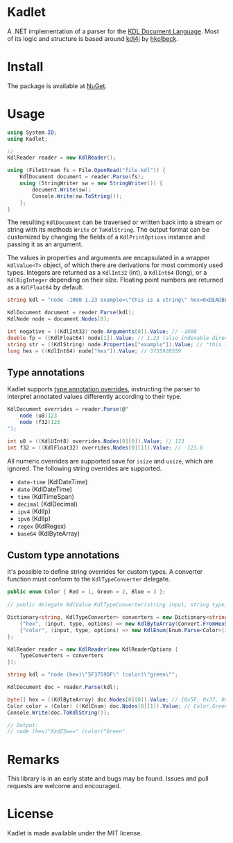# Kadlet

A .NET implementation of a parser for the [KDL Document Language](https://github.com/kdl-org/kdl). Most of its logic
and structure is based around [kdl4j](https://github.com/hkolbeck/kdl4j) by [hkolbeck](https://github.com/hkolbeck).

# Install

The package is available at [NuGet](https://www.nuget.org/packages/Kadlet).

# Usage

```csharp
using System.IO;
using Kadlet;

// ...
KdlReader reader = new KdlReader();

using (FileStream fs = File.OpenRead("file.kdl")) {
    KdlDocument document = reader.Parse(fs);
    using (StringWriter sw = new StringWriter()) {
        document.Write(sw);
        Console.Write(sw.ToString());
    };
}
```

The resulting ``KdlDocument`` can be traversed or written back into a stream or string with its methods ``Write`` or ``ToKdlString``. The output format can be customized by changing the fields of a ``KdlPrintOptions`` instance and passing it as an argument.

The values in properties and arguments are encapsulated in a wrapper ``KdlValue<T>`` object, of which there are derivations for most commonly used types. Integers are returned as a ``KdlInt32`` (int), a ``KdlInt64`` (long), or a ``KdlBigInteger`` depending on their size. Floating point numbers are returned as a ``KdlFloat64`` by default.

```csharp
string kdl = "node -1000 1.23 example=\"this is a string\" hex=0xDEADBEEF";

KdlDocument document = reader.Parse(kdl);
KdlNode node = document.Nodes[0];

int negative = ((KdlInt32) node.Arguments[0]).Value; // -1000
double fp = ((KdlFloat64) node[1]).Value; // 1.23 (also indexable directly from the node)
string str = ((KdlString) node.Properties["example"]).Value; // "this is a string"
long hex = ((KdlInt64) node["hex"]).Value; // 3735928559
```

## Type annotations

Kadlet supports [type annotation overrides](https://github.com/kdl-org/kdl/blob/main/SPEC.md#type-annotation), instructing the parser to interpret annotated values differently according to their type.

```csharp
KdlDocument overrides = reader.Parse(@"
    node (u8)123
    node (f32)123
");

int u8 = ((KdlUInt8) overrides.Nodes[0][0]).Value; // 123
int f32 = ((KdlFloat32) overrides.Nodes[0][1]).Value; // -123.0
```

All numeric overrides are supported save for ``isize`` and ``usize``, which are ignored. The following string overrides are supported.

* ``date-time`` (KdlDateTime)
* ``date`` (KdlDateTime)
* ``time`` (KdlTimeSpan)
* ``decimal`` (KdlDecimal)
* ``ipv4`` (KdlIp)
* ``ìpv6`` (KdlIp)
* ``regex`` (KdlRegex)
* ``base64`` (KdlByteArray)

## Custom type annotations

It's possible to define string overrides for custom types. A converter function must conform to the ``KdlTypeConverter`` delegate.

```csharp
public enum Color { Red = 1, Green = 2, Blue = 3 };
        
// public delegate KdlValue KdlTypeConverter(string input, string type, KdlReaderOptions options);

Dictionary<string, KdlTypeConverter> converters = new Dictionary<string, KdlTypeConverter> {
    {"hex", (input, type, options) => new KdlByteArray(Convert.FromHexString(input), type)},
    {"color", (input, type, options) => new KdlEnum(Enum.Parse<Color>(input, true), type)} // slow due to Enum.Parse
};

KdlReader reader = new KdlReader(new KdlReaderOptions {
    TypeConverters = converters
});

string kdl = "node (hex)\"5F3759DF\" (color)\"green\"";

KdlDocument doc = reader.Parse(kdl);

byte[] hex = ((KdlByteArray) doc.Nodes[0][0]).Value; // {0x5F, 0x37, 0x59, 0xDF}
Color color = (Color) ((KdlEnum) doc.Nodes[0][1]).Value; // Color.Green
Console.Write(doc.ToKdlString());

// Output:
// node (hex)"XzdZ3w==" (color)"Green"
```

# Remarks

This library is in an early state and bugs may be found. Issues and pull requests are welcome and encouraged.

# License

Kadlet is made available under the MIT license.
